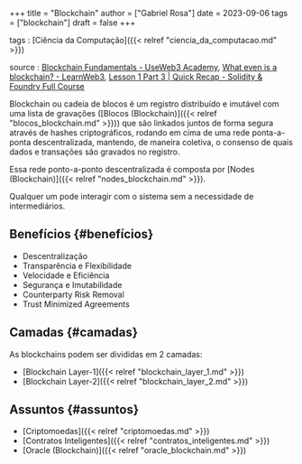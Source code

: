 +++
title = "Blockchain"
author = ["Gabriel Rosa"]
date = 2023-09-06
tags = ["blockchain"]
draft = false
+++

tags
: [Ciência da Computação]({{< relref "ciencia_da_computacao.md" >}})

source
: [Blockchain Fundamentals - UseWeb3 Academy](https://academy.useweb3.xyz/certification/fundamentals), [What even is a blockchain? - LearnWeb3](https://learnweb3.io/degrees/ethereum-developer-degree/freshman/what-even-is-a-blockchain/), [Lesson 1 Part 3 | Quick Recap - Solidity &amp; Foundry Full Course](https://www.youtube.com/watch?v=q9UzRyWRPcY)

Blockchain ou cadeia de blocos é um registro distribuído e imutável com uma lista de gravações ([Blocos (Blockchain)]({{< relref "blocos_blockchain.md" >}})) que são linkados juntos de forma segura através de hashes criptográficos, rodando em cima de uma rede ponta-a-ponta descentralizada, mantendo, de maneira coletiva, o consenso de quais dados e transações são gravados no registro.

Essa rede ponto-a-ponto descentralizada é composta por [Nodes (Blockchain)]({{< relref "nodes_blockchain.md" >}}).

Qualquer um pode interagir com o sistema sem a necessidade de intermediários.


## Benefícios {#benefícios}

-   Descentralização
-   Transparência e Flexibilidade
-   Velocidade e Eficiência
-   Segurança e Imutabilidade
-   Counterparty Risk Removal
-   Trust Minimized Agreements


## Camadas {#camadas}

As blockchains podem ser divididas em 2 camadas:

-   [Blockchain Layer-1]({{< relref "blockchain_layer_1.md" >}})
-   [Blockchain Layer-2]({{< relref "blockchain_layer_2.md" >}})


## Assuntos {#assuntos}

-   [Criptomoedas]({{< relref "criptomoedas.md" >}})
-   [Contratos Inteligentes]({{< relref "contratos_inteligentes.md" >}})
-   [Oracle (Blockchain)]({{< relref "oracle_blockchain.md" >}})
